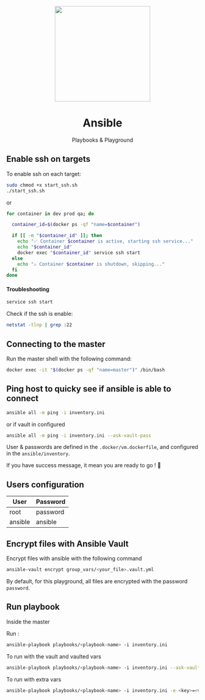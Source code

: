 <p align="center">
<img src=".github/assets/ansible.png" align="center" width="250" />
    <h1 align="center">Ansible</h1>
    <p align="center">Playbooks & Playground</p>
</p>

## Enable ssh on targets

To enable ssh on each target:

```bash
sudo chmod +x start_ssh.sh
./start_ssh.sh
```

or

```bash
for container in dev prod qa; do

  container_id=$(docker ps -qf "name=$container")

  if [[ -n "$container_id" ]]; then
    echo "✅ Container $container is active, starting ssh service..."
    echo "$container_id"
    docker exec "$container_id" service ssh start
  else
    echo "⚠️ Container $container is shutdown, skipping..."
  fi
done
```

#### Troubleshooting

```bash
service ssh start
```

Check if the ssh is enable:

```bash
netstat -tlnp | grep :22
```

## Connecting to the master

Run the master shell with the following command:

```bash
docker exec -it "$(docker ps -qf "name=master")" /bin/bash
```

## Ping host to quicky see if ansible is able to connect

```bash
ansible all -m ping -i inventory.ini
```

or if vault in configured

```bash
ansible all -m ping -i inventory.ini --ask-vault-pass
```

User & passwords are defined in the `.docker/vm.dockerfile`, and configured in the `ansible/inventory`.

If you have success message, it mean you are ready to go ! 🚀

## Users configuration

| User    | Password |
| ------- | -------- |
| root    | password |
| ansible | ansible  |

## Encrypt files with Ansible Vault

Encrypt files with ansible with the following command

```bash
ansible-vault encrypt group_vars/<your_file>.vault.yml
```

By default, for this playground, all files are encrypted with the password `password`.

## Run playbook

Inside the master

Run :

```bash
ansible-playbook playbooks/<playbook-name> -i inventory.ini
```

To run with the vault and vaulted vars

```bash
ansible-playbook playbooks/<playbook-name> -i inventory.ini --ask-vault-pass
```

To run with extra vars

```bash
ansible-playbook playbooks/<playbook-name> -i inventory.ini -e <key>=<value>
```
